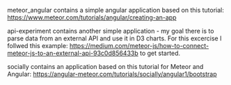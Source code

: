 meteor_angular contains a simple angular application 
based on this tutorial: https://www.meteor.com/tutorials/angular/creating-an-app

api-experiment contains another simple application - my goal there is to parse data from an external API and use it in D3 charts.
For this excercise I follwed this example: https://medium.com/meteor-js/how-to-connect-meteor-js-to-an-external-api-93c0d856433b to get started.

socially contains an application based on this tutorial for Meteor and Angular: 
https://angular-meteor.com/tutorials/socially/angular1/bootstrap 